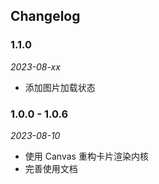 ## Changelog

### 1.1.0

_2023-08-xx_

- 添加图片加载状态

### 1.0.0 - 1.0.6

_2023-08-10_

- 使用 Canvas 重构卡片渲染内核
- 完善使用文档
